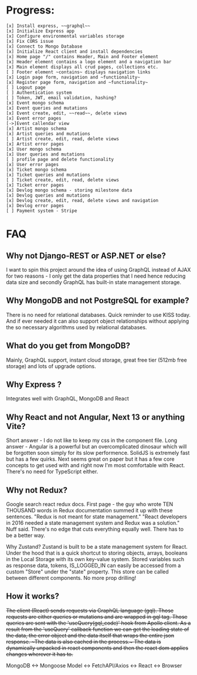 # Progress:

    [x] Install express, ~~graphql~~
    [x] Initialize Express app
    [x] Configure environmental variables storage
    [x] Fix CORS issue
    [x] Connect to Mongo Database
    [x] Initialize React client and install dependencies
    [x] Home page "/" contains Header, Main and Footer element
    [x] Header element contains a logo element and a navigation bar
    [x] Main element displays all crud pages, collections etc.
    [ ] Footer element ~contains~ displays navigation links
    [x] Login page form, navigation and ~functionality~
    [x] Register page form, navigation and ~functionality~
    [ ] Logout page
    [ ] Authentication system
    [ ] Token, JWT, email validation, hashing?
    [x] Event mongo schema
    [x] Event queries and mutations
    [x] Event create, edit, ~~read~~, delete views
    [x] Event error pages
    [->]Event callendar view
    [x] Artist mongo schema
    [x] Artist queries and mutations
    [ ] Artist create, edit, read, delete views
    [x] Artist error pages
    [x] User mongo schema
    [x] User queries and mutations
    [ ] profile page and delete functionality
    [x] User error pages
    [x] Ticket mongo schema
    [x] Ticket queries and mutations
    [ ] Ticket create, edit, read, delete views
    [x] Ticket error pages
    [x] Devlog mongo schema - storing milestone data
    [x] Devlog queries and mutations
    [x] Devlog create, edit, read, delete views and navigation
    [x] Devlog error pages
    [ ] Payment system - Stripe

#

# FAQ

## Why not Django-REST or ASP.NET or else?

I want to spin this project around the idea of using GraphQL instead of AJAX for two reasons -
I only get the data properties that I need hence reducing data size and secondly GraphQL has built-in state
management storage.

## Why MongoDB and not PostgreSQL for example?

There is no need for relational databases. Quick reminder to use KISS today. And if ever needed
it can also support object relationships without applying the so necessary algorithms used by relational databases.

## What do you get from MongoDB?

Mainly, GraphQL support, instant cloud storage, great free tier (512mb free storage) and lots of upgrade options.

## Why Express ?

Integrates well with GraphQL, MongoDB and React

## Why React and not Angular, Next 13 or anything Vite?

Short answer - I do not like to keep my css in the component file. Long answer - Angular is a powerful
but an overcomplicated dinosaur which will be forgotten soon simply for its slow performence. SolidJS is extremely
fast but has a few quirks. Next seems great on paper but it has a few core concepts to get used with and right now
I'm most comfortable with React. There's no need for TypeScript either.

## Why not Redux?

Google search react redux docs. First page - the guy who wrote TEN THOUSAND words in Redux documentation
summed it up with these sentences.
"Redux is not meant for state management."
"React developers in 2016 needed a state management system and Redux was a solution."
Nuff said. There's no edge that cuts everything equally well.
There has to be a better way.

Why Zustand?
Zustand is built to be a state management system for React.
Under the hood that is a quick shortcut to storing objects, arrays, booleans in the Local Storage with its own key-value system.
Stored variables such as response data, tokens, IS_LOGGED_IN can easily be accessed from a custom "Store" under the "state" property.
This store can be called between different components.
No more prop drilling!

## How it works?

~~The client (React) sends requests via GraphQL language (gql). Those requests are either queries or mutations and are wrapped in gql tag.
Those queries are sent with the 'useQuery(gql_code)' hook from Apollo client.
As a result from the 'useQuery' callback function we can get the loading state of the data, the error object and the data itself that wraps the
entire json response. ~The data is also cached in the process.~ The data is dynamically unpacked in react components and then
the react dom applies changes wherever it has to.~~

MongoDB <-> Mongoose Model <-> FetchAPI/Axios <-> React <-> Browser
